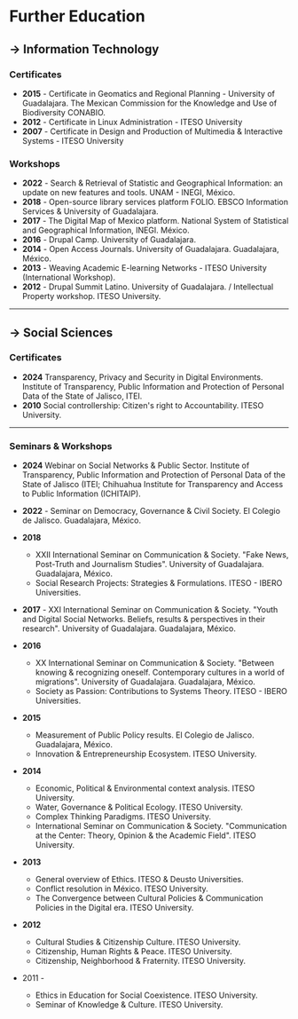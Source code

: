 # Further Education

## &#8594;   Information Technology
### **Certificates**
+ **2015** - Certificate in Geomatics and Regional Planning - University of Guadalajara. The Mexican Commission for the Knowledge and Use of Biodiversity CONABIO.
+ **2012** - Certificate in Linux Administration - ITESO University
+ **2007** - Certificate in Design and Production of Multimedia & Interactive Systems - ITESO University

### **Workshops**
+ **2022** - Search & Retrieval of Statistic and Geographical Information: an update on new features and tools. UNAM - INEGI, México.
+ **2018** - Open-source library services platform FOLIO. EBSCO Information Services & University of Guadalajara.
+ **2017** - The Digital Map of Mexico platform. National System of Statistical and Geographical Information, INEGI. México.
+ **2016** - Drupal Camp. University of Guadalajara.
+ **2014** - Open Access Journals. University of Guadalajara. Guadalajara, México.
+ **2013** - Weaving Academic E-learning Networks - ITESO University (International Workshop).
+ **2012** - Drupal Summit Latino. University of Guadalajara. / Intellectual Property workshop. ITESO University.


---

## &#8594;  Social Sciences
### **Certificates**

+ **2024** Transparency, Privacy and Security in Digital Environments. Institute of Transparency, Public Information and Protection of Personal Data of the State of Jalisco, ITEI.
+ **2010** Social controllership: Citizen's right to Accountability. ITESO University.
---

### **Seminars & Workshops**
+ **2024** 	Webinar on Social Networks & Public Sector. Institute of Transparency, Public Information and Protection of Personal Data of the State of Jalisco (ITEI;            Chihuahua Institute for Transparency and Access to Public Information (ICHITAIP). 

+ **2022** - Seminar on Democracy, Governance & Civil Society. El Colegio de Jalisco. Guadalajara, México. 

+ **2018** 
    - XXII International Seminar on Communication & Society. "Fake News, Post-Truth and Journalism Studies". University of Guadalajara. Guadalajara, México.
    - Social Research Projects: Strategies & Formulations. ITESO - IBERO Universities.

+ **2017** - XXI International Seminar on Communication & Society. "Youth and Digital Social Networks. Beliefs, results & perspectives in their research". University of Guadalajara. Guadalajara, México.

+ **2016** 
    - XX International Seminar on Communication & Society. "Between knowing & recognizing oneself. Contemporary cultures in a world of migrations". University of Guadalajara. Guadalajara, México.
    - Society as Passion: Contributions to Systems Theory. ITESO - IBERO Universities.

+ **2015** 	
    -  Measurement of Public Policy results. El Colegio de Jalisco. Guadalajara, México.
    - Innovation & Entrepreneurship Ecosystem. ITESO University.

+ **2014** 	

    - Economic, Political & Environmental context analysis. ITESO University.
    - Water, Governance & Political Ecology. ITESO University.
    - Complex Thinking Paradigms. ITESO University.
    - International Seminar on Communication & Society. "Communication at the Center: Theory, Opinion & the Academic Field". ITESO University.

+ **2013** 	

    - General overview of Ethics. ITESO & Deusto Universities.
    - Conflict resolution in México. ITESO University.
    - The Convergence between Cultural Policies & Communication Policies in the Digital era. ITESO University.

+ **2012** 	

    - Cultural Studies & Citizenship Culture. ITESO University.
    - Citizenship, Human Rights & Peace. ITESO University.
    - Citizenship, Neighborhood & Fraternity. ITESO University.

+ 2011 -	
    - Ethics in Education for Social Coexistence. ITESO University.
    - Seminar of Knowledge & Culture. ITESO University.
